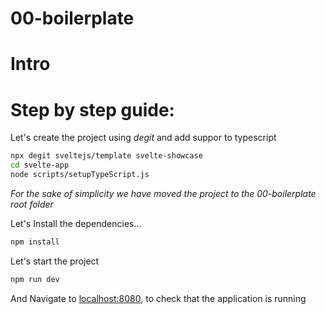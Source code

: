# 00-boilerplate

# Intro

# Step by step guide:

Let's create the project using _degit_ and add suppor to typescript

```bash
npx degit sveltejs/template svelte-showcase
cd svelte-app
node scripts/setupTypeScript.js
```

_For the sake of simplicity we have moved the project to the 00-boilerplate root folder_

Let's Install the dependencies...

```bash
npm install
```

Let's start the project

```bash
npm run dev
```

And Navigate to [localhost:8080](http://localhost:8080), to check that the application is running
